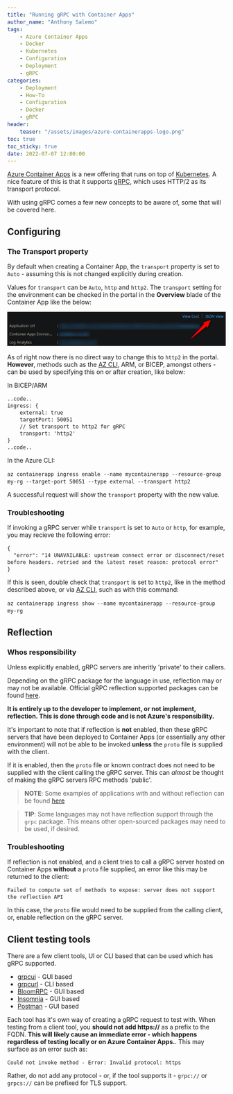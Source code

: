 ```yaml
---
title: "Running gRPC with Container Apps"
author_name: "Anthony Salemo"
tags:
    - Azure Container Apps
    - Docker
    - Kubernetes
    - Configuration
    - Deployment
    - gRPC
categories:
    - Deployment    
    - How-To
    - Configuration
    - Docker
    - gRPC
header:
    teaser: "/assets/images/azure-containerapps-logo.png" 
toc: true
toc_sticky: true
date: 2022-07-07 12:00:00
---
```


[Azure Container Apps](https://docs.microsoft.com/en-us/azure/container-apps/overview) is a new offering that runs on top of [Kubernetes](https://kubernetes.io/docs/concepts/overview/what-is-kubernetes/). A nice feature of this is that it supports [gRPC](https://grpc.io/), which uses HTTP/2 as its transport protocol.

With using gRPC comes a few new concepts to be aware of, some that will be covered here. 

## Configuring
### The Transport property
By default when creating a Container App, the `transport` property is set to `Auto` - assuming this is not changed explicitly during creation. 

Values for `transport` can be `Auto`, `http` and `http2`. The `transport` setting for the environment can be checked in the portal in the **Overview** blade of the Container App like the below:

![Overview Blade](/media/2022/07/azure-grpc-blog-1.png)

As of right now there is no direct way to change this to `http2` in the portal. **However**, methods such as the [AZ CLI](https://docs.microsoft.com/en-us/cli/azure/containerapp/ingress?view=azure-cli-latest#az-containerapp-ingress-enable), ARM, or BICEP, amongst others - can be used by specifying this on or after creation, like below:

In BICEP/ARM
```arm
..code..
ingress: {
    external: true
    targetPort: 50051
    // Set transport to http2 for gRPC
    transport: 'http2'
}
..code..
```

In the Azure CLI:

`az containerapp ingress enable --name mycontainerapp --resource-group my-rg --target-port 50051 --type external --transport http2`

A successful request will show the `transport` property with the new value.

### Troubleshooting
If invoking a gRPC server while `transport` is set to `Auto` or `http`, for example, you may recieve the following error:

```
{
  "error": "14 UNAVAILABLE: upstream connect error or disconnect/reset before headers. retried and the latest reset reason: protocol error"
}
```

If this is seen, double check that `transport` is set to `http2`, like in the method described above, or via [AZ CLI](https://docs.microsoft.com/en-us/cli/azure/containerapp/ingress?view=azure-cli-latest#az-containerapp-ingress-show), such as with this command:

`az containerapp ingress show --name mycontainerapp --resource-group my-rg`

## Reflection
### Whos responsibility 
Unless explicitly enabled, gRPC servers are inheritly 'private' to their callers.

Depending on the gRPC package for the language in use, reflection may or may not be available. Official gRPC reflection supported packages can be found [here](https://github.com/grpc/grpc/blob/master/doc/server-reflection.md#known-implementations). 

**It is entirely up to the developer to implement, or not implement, reflection. This is done through code and is not Azure's responsibility.**

It's important to note that if reflection is **not** enabled, then these gRPC servers that have been deployed to Container Apps (or essentially any other environment) will not be able to be invoked **unless** the `proto` file is supplied with the client.

If it is enabled, then the `proto` file or known contract does not need to be supplied with the client calling the gRPC server. This can *almost* be thought of making the gRPC servers RPC methods 'public'. 

> **NOTE**: Some examples of applications with and without reflection can be found [here](https://github.com/azureossd/grpc-container-app-examples)

> **TIP**: Some languages may not have reflection support through the `grpc` package. This means other open-sourced packages may need to be used, if desired. 

### Troubleshooting
If reflection is not enabled, and a client tries to call a gRPC server hosted on Container Apps **without** a `proto` file supplied, an error like this may be returned to the client:

```
Failed to compute set of methods to expose: server does not support the reflection API
```

In this case, the `proto` file would need to be supplied from the calling client, or, enable reflection on the gRPC server.

## Client testing tools
There are a few client tools, UI or CLI based that can be used which has gRPC supported. 

- [grpcui](https://github.com/fullstorydev/grpcui#grpc-ui) - GUI based
- [grpcurl](https://github.com/fullstorydev/grpcurl#grpcurl) - CLI based
- [BloomRPC](https://github.com/bloomrpc/bloomrpc) - GUI based
- [Insomnia](https://docs.insomnia.rest/insomnia/grpc) - GUI based
- [Postman](https://www.postman.com/) - GUI based 

Each tool has it's own way of creating a gRPC request to test with. When testing from a client tool, you **should not add https://** as a prefix to the FQDN. **This will likely cause an immediate error - which happens regardless of testing locally or on Azure Container Apps.**. This may surface as an error such as:

```
Could not invoke method - Error: Invalid protocol: https
```

Rather, do not add any protocol - or, if the tool supports it - `grpc://` or `grpcs://` can be prefixed for TLS support.




